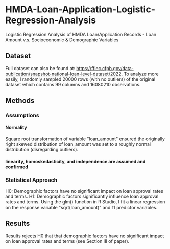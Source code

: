 # HMDA-Loan-Application-Logistic-Regression-Analysis
Logistic Regression Analysis of HMDA Loan/Application Records - Loan Amount v.s. Socioeconomic &amp; Demographic Variables

## Dataset
Full dataset can also be found at: https://ffiec.cfpb.gov/data-publication/snapshot-national-loan-level-dataset/2022. To analyze more easily, I randomly sampled 20000 rows (with no outliers) of the original dataset which contains 99 columns and 16080210 observations.

## Methods
### Assumptions
#### Normality
Square root transformation of variable "loan_amount" ensured the originally right skewed distribution of loan_amount was set to a roughly normal distribution (disregarding outliers).
#### linearity, homoskedasticity, and independence are assumed and confirmed

### Statistical Approach
H0: Demographic factors have no significant impact on loan approval rates and terms. H1: Demographic factors significantly influence loan approval rates and terms.
Using the glm() function in R Studio, I fit a linear regression on the response variable "sqrt(loan_amount)" and 11 predictor variables.

## Results
Results rejects H0 that that demographic factors have no significant impact on loan approval rates and terms (see Section III of paper).
